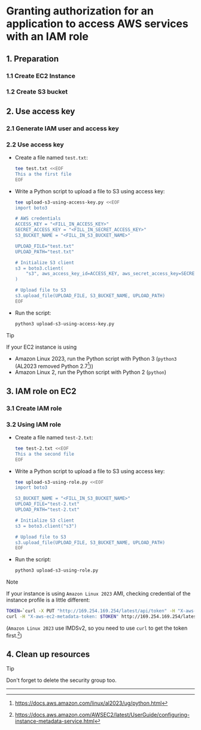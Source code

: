 # Granting authorization for an application to access AWS services with an IAM role

## 1. Preparation

### 1.1 Create EC2 Instance

### 1.2 Create S3 bucket

## 2. Use access key

### 2.1 Generate IAM user and access key

### 2.2 Use access key

- Create a file named `test.txt`:

  ```bash
  tee test.txt <<EOF
  This a the first file
  EOF
  ```

- Write a Python script to upload a file to S3 using access key:

  ```bash
  tee upload-s3-using-access-key.py <<EOF
  import boto3

  # AWS credentials
  ACCESS_KEY = "<FILL_IN_ACCESS_KEY>"
  SECRET_ACCESS_KEY = "<FILL_IN_SECRET_ACCESS_KEY>"
  S3_BUCKET_NAME = "<FILL_IN_S3_BUCKET_NAME>"

  UPLOAD_FILE="test.txt"
  UPLOAD_PATH="test.txt"

  # Initialize S3 client
  s3 = boto3.client(
      "s3", aws_access_key_id=ACCESS_KEY, aws_secret_access_key=SECRET_ACCESS_KEY
  )

  # Upload file to S3
  s3.upload_file(UPLOAD_FILE, S3_BUCKET_NAME, UPLOAD_PATH)
  EOF
  ```

- Run the script:

  ```bash
  python3 upload-s3-using-access-key.py
  ```

> [!TIP]
> If your EC2 instance is using
>
> - Amazon Linux 2023, run the Python script with Python 3 (`python3` (AL2023 removed Python 2.7[^1]))
> - Amazon Linux 2, run the Python script with Python 2 (`python`)

## 3. IAM role on EC2

### 3.1 Create IAM role

### 3.2 Using IAM role

- Create a file named `test-2.txt`:

  ```bash
  tee test-2.txt <<EOF
  This a the second file
  EOF
  ```

- Write a Python script to upload a file to S3 using access key:

  ```bash
  tee upload-s3-using-role.py <<EOF
  import boto3

  S3_BUCKET_NAME = "<FILL_IN_S3_BUCKET_NAME>"
  UPLOAD_FILE="test-2.txt"
  UPLOAD_PATH="test-2.txt"

  # Initialize S3 client
  s3 = boto3.client("s3")

  # Upload file to S3
  s3.upload_file(UPLOAD_FILE, S3_BUCKET_NAME, UPLOAD_PATH)
  EOF
  ```

- Run the script:

  ```bash
  python3 upload-s3-using-role.py
  ```

> [!NOTE]
> If your instance is using `Amazon Linux 2023` AMI, checking credential of the instance profile is a little different:
>
> ```bash
> TOKEN=`curl -X PUT "http://169.254.169.254/latest/api/token" -H "X-aws-ec2-metadata-token-ttl-seconds: 21600"`
> curl -H "X-aws-ec2-metadata-token: $TOKEN" http://169.254.169.254/latest/meta-data/iam/security-credentials/ec2roles3upload
> ```
>
> (`Amazon Linux 2023` use IMDSv2, so you need to use `curl` to get the token first.[^2])

## 4. Clean up resources

> [!TIP]
> Don't forget to delete the security group too.

[^1]: <https://docs.aws.amazon.com/linux/al2023/ug/python.html>
[^2]: <https://docs.aws.amazon.com/AWSEC2/latest/UserGuide/configuring-instance-metadata-service.html>

---
